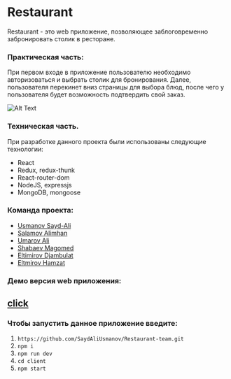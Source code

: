 # Restaurant 


Restaurant - это web приложение, позволяющее заблоговременно забронировать столик в ресторане.

### Практическая часть:

При первом входе в приложение пользователю необходимо авторизоваться и выбрать столик для бронирования. Далее, пользователя перекинет вниз страницы для выбора блюд, после чего у пользователя будет возможность подтвердить свой заказ.

![Alt Text](https://i.imgur.com/bVXM8xC.gif)

### Техническая часть.

При разработке данного проекта были использованы следующие технологии:
- React
- Redux, redux-thunk
- React-router-dom
- NodeJS, expressjs
- MongoDB, mongoose

### Команда проекта:
- <a href="https://github.com/SaydAliUsmanov">Usmanov Sayd-Ali</a>
- <a href="https://github.com/alimkhansalamov">Salamov Alimhan</a>
- <a href="https://github.com/AliUmarov">Umarov Ali</a>
- <a href="https://github.com/shabaevm">Shabaev Magomed</a>
- <a href="https://github.com/EltimirovJo">Eltimirov Djambulat</a>
- <a href="https://github.com/Eltmirov">Eltmirov Hamzat</a>

### Демо версия web приложения:
 ## <a href="https://restaurant-team.herokuapp.com/">click</a>

### Чтобы запустить данное приложение введите:
1. `https://github.com/SaydAliUsmanov/Restaurant-team.git`
2. `npm i`
3. `npm run dev`
4. `cd client`
5. `npm start`
